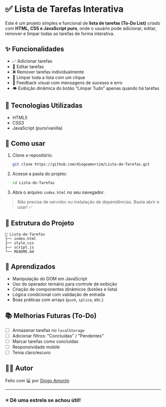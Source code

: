 
# ✅ Lista de Tarefas Interativa

Este é um projeto simples e funcional de **lista de tarefas (To-Do List)** criado com **HTML, CSS e JavaScript puro**, onde o usuário pode adicionar, editar, remover e limpar todas as tarefas de forma interativa.

## ✨ Funcionalidades

- ✅ Adicionar tarefas
- 📝 Editar tarefas
- ❌ Remover tarefas individualmente
- 🧹 Limpar toda a lista com um clique
- 🔔 Feedback visual com mensagens de sucesso e erro
- 👁️ Exibição dinâmica do botão “Limpar Tudo” apenas quando há tarefas

## 🚀 Tecnologias Utilizadas

- HTML5
- CSS3
- JavaScript (puro/vanilla)

## 📁 Como usar

1. Clone o repositório:
   ```bash
   git clone https://github.com/diogoamoriim/Lista-de-Tarefas.git
   ```

2. Acesse a pasta do projeto:
   ```bash
   cd Lista-de-Tarefas
   ```

3. Abra o arquivo `index.html` no seu navegador.

> Não precisa de servidor ou instalação de dependências. Basta abrir e usar! ✅

## 📌 Estrutura do Projeto

```
📁 Lista-de-Tarefas
├── index.html
├── style.css
├── script.js
└── README.md
```

## 🧠 Aprendizados

- Manipulação do DOM em JavaScript
- Uso do operador ternário para controle de exibição
- Criação de componentes dinâmicos (botões e lista)
- Lógica condicional com validação de entrada
- Boas práticas com arrays (`push`, `splice`, etc.)

## 📚 Melhorias Futuras (To-Do)

- [ ] Armazenar tarefas no `localStorage`
- [ ] Adicionar filtros: "Concluídas" / "Pendentes"
- [ ] Marcar tarefas como concluídas
- [ ] Responsividade mobile
- [ ] Tema claro/escuro

## 🧑‍💻 Autor

Feito com 💻 por [Diogo Amorim](https://github.com/diogoamoriim)

---

### ⭐ Dê uma estrela se achou útil!
